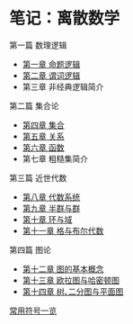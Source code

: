 # 笔记：离散数学

第一篇 数理逻辑
- [第一章 命题逻辑](第一章%20命题逻辑.md)
- [第二章 谓词逻辑](第二章%20谓词逻辑.md)
- 第三章 非经典逻辑简介

第二篇 集合论
- [第四章 集合](第四章%20集合.md)
- [第五章 关系](第五章%20关系.md)
- [第六章 函数](第六章%20函数.md)
- 第七章 粗糙集简介

第三篇 近世代数
- [第八章 代数系统](第八章%20代数系统.md)
- [第九章 半群与群](第九章%20半群与群.md)
- [第十章 环与域](第十章%20环与域.md)
- [第十一章 格与布尔代数](第十一章%20格与布尔代数.md)

第四篇 图论
- [第十二章 图的基本概念](第十二章%20图的基本概念.md)
- [第十三章 欧拉图与哈密顿图](第十三章%20欧拉图与哈密顿图.md)
- [第十四章 树､二分图与平面图](第十四章%20树､二分图与平面图.md)

[常用符号一览](常用符号一览.md)

